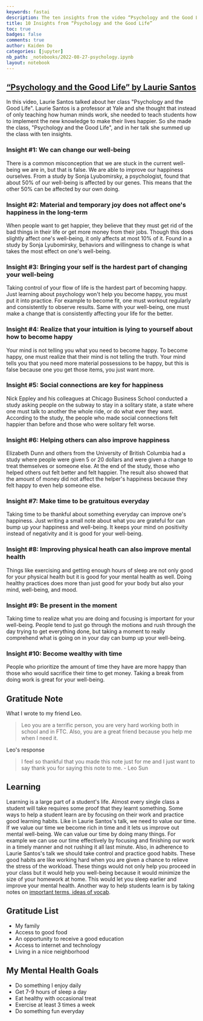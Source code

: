 ```yaml
---
keywords: fastai
description: The ten insights from the video “Psychology and the Good Life” and more.
title: 10 Insights from “Psychology and the Good Life”
toc: true
badges: false
comments: true
author: Kaiden Do
categories: [jupyter]
nb_path: _notebooks/2022-08-27-psychology.ipynb
layout: notebook
---
```


<!--
#################################################
### THIS FILE WAS AUTOGENERATED! DO NOT EDIT! ###
#################################################
# file to edit: _notebooks/2022-08-27-psychology.ipynb
-->

<div class="container" id="notebook-container">
        
<div class="cell border-box-sizing text_cell rendered"><div class="inner_cell">
<div class="text_cell_render border-box-sizing rendered_html">
<h2 id="&#8220;Psychology-and-the-Good-Life&#8221;-by-Laurie-Santos"><a href="https://www.youtube.com/watch?v=ZizdB0TgAVM">&#8220;Psychology and the Good Life&#8221; by Laurie Santos</a><a class="anchor-link" href="#&#8220;Psychology-and-the-Good-Life&#8221;-by-Laurie-Santos"> </a></h2><p>In this video, Laurie Santos talked about her class "Psychology and the Good Life". Laurie Santos is a professor at Yale and she thought that instead of only teaching how human minds work, she needed to teach students how to implement the new knowledge to make their lives happier. So she made the class, "Psychology and the Good Life", and in her talk she summed up the class with ten insights.</p>
<h3 id="Insight-#1:-We-can-change-our-well-being">Insight #1: We can change our well-being<a class="anchor-link" href="#Insight-#1:-We-can-change-our-well-being"> </a></h3><p>There is a common misconception that we are stuck in the current well-being we are in, but that is false. We are able to improve our happiness ourselves. From a study by Sonja Lyubomirsky, a psychologist, found that about 50% of our well-being is affected by our genes. This means that the other 50% can be affected by our own doing.</p>
<h3 id="Insight-#2:-Material-and-temporary-joy-does-not-affect-one's-happiness-in-the-long-term">Insight #2: Material and temporary joy does not affect one's happiness in the long-term<a class="anchor-link" href="#Insight-#2:-Material-and-temporary-joy-does-not-affect-one's-happiness-in-the-long-term"> </a></h3><p>When people want to get happier, they believe that they must get rid of the bad things in their life or get more money from their jobs. Though this does slightly affect one's well-being, it only affects at most 10% of it. Found in a study by Sonja Lyubomirsky, behaviors and willingness to change is what takes the most effect on one's well-being.</p>
<h3 id="Insight-#3:-Bringing-your-self-is-the-hardest-part-of-changing-your-well-being">Insight #3: Bringing your self is the hardest part of changing your well-being<a class="anchor-link" href="#Insight-#3:-Bringing-your-self-is-the-hardest-part-of-changing-your-well-being"> </a></h3><p>Taking control of your flow of life is the hardest part of becoming happy. Just learning about psychology won't help you become happy, you must put it into practice. For example to become fit, one must workout regularly and consistently to observe results. Same with your well-being, one must make a change that is consistently affecting your life for the better.</p>
<h3 id="Insight-#4:-Realize-that-your-intuition-is-lying-to-yourself-about-how-to-become-happy">Insight #4: Realize that your intuition is lying to yourself about how to become happy<a class="anchor-link" href="#Insight-#4:-Realize-that-your-intuition-is-lying-to-yourself-about-how-to-become-happy"> </a></h3><p>Your mind is not telling you what you need to become happy. To become happy, one must realize that their mind is not telling the truth. Your mind tells you that you need more material possessions to be happy, but this is false because one you get those items, you just want more.</p>
<h3 id="Insight-#5:-Social-connections-are-key-for-happiness">Insight #5: Social connections are key for happiness<a class="anchor-link" href="#Insight-#5:-Social-connections-are-key-for-happiness"> </a></h3><p>Nick Eppley and his colleagues at Chicago Business School conducted a study asking people on the subway to stay in a solitary state, a state where one must talk to another the whole ride, or do what ever they want. According to the study, the people who made social connections felt happier than before and those who were solitary felt worse.</p>
<h3 id="Insight-#6:-Helping-others-can-also-improve-happiness">Insight #6: Helping others can also improve happiness<a class="anchor-link" href="#Insight-#6:-Helping-others-can-also-improve-happiness"> </a></h3><p>Elizabeth Dunn and others from the University of British Columbia had a study where people were given 5 or 20 dollars and were given a change to treat themselves or someone else. At the end of the study, those who helped others out felt better and felt happier. The result also showed that the amount of money did not affect the helper's happiness because they felt happy to even help someone else.</p>
<h3 id="Insight-#7:-Make-time-to-be-gratuitous-everyday">Insight #7: Make time to be gratuitous everyday<a class="anchor-link" href="#Insight-#7:-Make-time-to-be-gratuitous-everyday"> </a></h3><p>Taking time to be thankful about something everyday can improve one's happiness. Just writing a small note about what you are grateful for can bump up your happiness and well-being. It keeps your mind on positivity instead of negativity and it is good for your well-being.</p>
<h3 id="Insight-#8:-Improving-physical-heath-can-also-improve-mental-health">Insight #8: Improving physical heath can also improve mental health<a class="anchor-link" href="#Insight-#8:-Improving-physical-heath-can-also-improve-mental-health"> </a></h3><p>Things like exercising and getting enough hours of sleep are not only good for your physical health but it is good for your mental health as well. Doing healthy practices does more than just good for your body but also your mind, well-being, and mood.</p>
<h3 id="Insight-#9:-Be-present-in-the-moment">Insight #9: Be present in the moment<a class="anchor-link" href="#Insight-#9:-Be-present-in-the-moment"> </a></h3><p>Taking time to realize what you are doing and focusing is important for your well-being. People tend to just go through the motions and rush through the day trying to get everything done, but taking a moment to really comprehend what is going on in your day can bump up your well-being.</p>
<h3 id="Insight-#10:-Become-wealthy-with-time">Insight #10: Become wealthy with time<a class="anchor-link" href="#Insight-#10:-Become-wealthy-with-time"> </a></h3><p>People who prioritize the amount of time they have are more happy than those who would sacrifice their time to get money. Taking a break from doing work is great for your well-being.</p>
<h2 id="Gratitude-Note">Gratitude Note<a class="anchor-link" href="#Gratitude-Note"> </a></h2><p>What I wrote to my friend Leo.</p>
<blockquote><p>Leo you are a terrific person, you are very hard working both in school and in FTC. Also, you are a great friend because you help me when I need it.</p>
</blockquote>
<p>Leo's response</p>
<blockquote><p>I feel so thankful that you made this note just for me and I just want to say thank you for saying this note to me. - Leo Sun</p>
</blockquote>

</div>
</div>
</div>
<div class="cell border-box-sizing text_cell rendered"><div class="inner_cell">
<div class="text_cell_render border-box-sizing rendered_html">
<h2 id="Learning">Learning<a class="anchor-link" href="#Learning"> </a></h2><p>Learning is a large part of a student's life. Almost every single class a student will take requires some proof that they learnt something. Some ways to help a student learn are by focusing on their work and practice good learning habits. Like in Laurie Santos's talk, we need to value our time. If we value our time we become rich in time and it lets us improve out mental well-being. We can value our time by doing many things. For example we can use our time effectively by focusing and finishing our work in a timely manner and not rushing it all last minute. Also, in adherence to Laurie Santos's talk we should take control and practice good habits. These good habits are like working hard when you are given a chance to relieve the stress of the workload. These things would not only help you proceed in your class but it would help you well-being because it would minimize the size of your homework at home. This would let you sleep earlier and improve your mental health. Another way to help students learn is by taking notes on <a href="https://kaiden-dough.github.io/fastpages/_pages/02_notes.html">important terms, ideas of vocab</a>.</p>

</div>
</div>
</div>
<div class="cell border-box-sizing text_cell rendered"><div class="inner_cell">
<div class="text_cell_render border-box-sizing rendered_html">
<h2 id="Gratitude-List">Gratitude List<a class="anchor-link" href="#Gratitude-List"> </a></h2><ul>
<li>My family</li>
<li>Access to good food</li>
<li>An opportunity to receive a good education</li>
<li>Access to internet and technology</li>
<li>Living in a nice neighborhood</li>
</ul>
<h2 id="My-Mental-Health-Goals">My Mental Health Goals<a class="anchor-link" href="#My-Mental-Health-Goals"> </a></h2><ul>
<li>Do something I enjoy daily</li>
<li>Get 7-9 hours of sleep a day</li>
<li>Eat healthy with occasional treat</li>
<li>Exercise at least 3 times a week</li>
<li>Do something fun everyday</li>
</ul>

</div>
</div>
</div>
</div>
 

